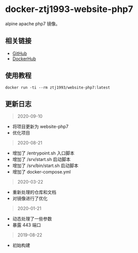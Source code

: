 # docker-ztj1993-website-php7

alpine apache php7 镜像。

## 相关链接
- [GitHub](https://github.com/ztj1993/docker-website-php7)
- [DockerHub](https://hub.docker.com/r/ztj1993/website-php7)

## 使用教程
```
docker run -ti --rm ztj1993/website-php7:latest
```

## 更新日志

> 2020-09-10

- 将项目更新为 website-php7
- 优化项目

> 2020-08-21

- 增加了 /entrypoint.sh 入口脚本
- 增加了 /srv/start.sh 启动脚本
- 增加了 /srv/bin/start.sh 启动脚本
- 增加了 docker-compose.yml

> 2020-03-22

- 重新处理的仓库和文档
- 对镜像进行了优化

> 2020-01-21

- 动态处理了一些参数
- 暴露 443 端口

> 2019-08-22

- 初始构建
